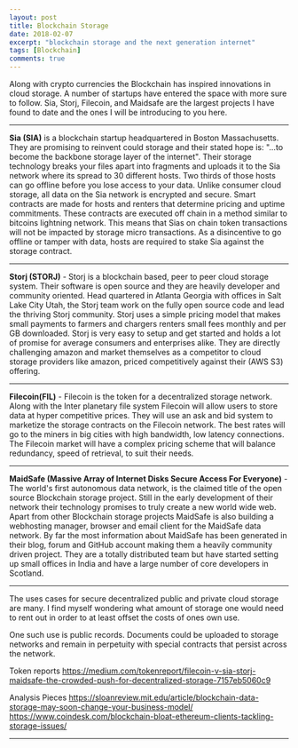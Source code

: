```yaml
---
layout: post
title: Blockchain Storage
date: 2018-02-07
excerpt: "blockchain storage and the next generation internet"
tags: [Blockchain]
comments: true
---
```



Along with crypto currencies the Blockchain has inspired innovations in cloud storage. A number of startups have entered the space with more sure to follow. Sia, Storj, Filecoin, and Maidsafe are the largest projects I have found to date and the ones I will be introducing to you here.

***

**Sia (SIA)** is a blockchain startup headquartered in Boston Massachusetts. They are promising to reinvent could storage and their stated hope is: "…to become the backbone storage layer of the internet". Their storage technology breaks your files apart into fragments and uploads it to the Sia network where its spread to 30 different hosts. Two thirds of those hosts can go offline before you lose access to your data. Unlike consumer cloud storage, all data on the Sia network is encrypted and secure. Smart contracts are made for hosts and renters that determine pricing and uptime commitments. These contracts are executed off chain in a method similar to bitcoins lightning network. This means that Sias on chain token transactions will not be impacted by storage micro transactions. As a disincentive to go offline or tamper with data, hosts are required to stake Sia against the storage contract.

***

**Storj (STORJ)** - Storj is a blockchain based, peer to peer cloud storage system. Their software is open source and they are heavily  developer and community oriented. Head quartered in Atlanta Georgia with offices in Salt Lake City Utah, the Storj team work on the fully open source code and lead the thriving Storj community. Storj uses a simple pricing model that makes small payments to farmers and chargers renters small fees monthly and per GB downloaded. Storj is very easy to setup and get started and holds a lot of promise for average consumers and enterprises alike. They are directly challenging amazon and market themselves as a competitor to cloud storage providers like amazon, priced competitively against their (AWS S3) offering.

***

**Filecoin(FIL)** - Filecoin is the token for a decentralized storage network. Along with the Inter planetary file system Filecoin will allow users to store data at hyper competitive prices. They will use an ask and bid system to marketize the storage contracts on the Filecoin network. The best rates will go to the miners in big cities with high bandwidth, low latency connections. The Filecoin market will have a complex pricing scheme that will balance redundancy, speed of retrieval, to suit their needs.

***

**MaidSafe (Massive Array of Internet Disks Secure Access For Everyone)** - The world's first autonomous data network, is the claimed title of the open source Blockchain storage project.  Still in the early development of their network their technology promises to truly create a new world wide web. Apart from other Blockchain storage projects MaidSafe is also building a webhosting manager, browser and email client for the MaidSafe data network. By far the most information about MaidSafe has been generated in their blog, forum and GitHub account making them a heavily community driven project. They are a totally distributed team but have started setting up small offices in India and have a large number of core developers in Scotland.

***

The uses cases for secure decentralized public and private cloud storage are many. I find myself wondering what amount of storage one would need to rent out in order to at least offset the costs of ones own use.

One such use is public records. Documents could be uploaded to storage networks and remain in perpetuity with special contracts that persist across the network.

Token reports
https://medium.com/tokenreport/filecoin-v-sia-storj-maidsafe-the-crowded-push-for-decentralized-storage-7157eb5060c9

Analysis Pieces
https://sloanreview.mit.edu/article/blockchain-data-storage-may-soon-change-your-business-model/
https://www.coindesk.com/blockchain-bloat-ethereum-clients-tackling-storage-issues/

---
